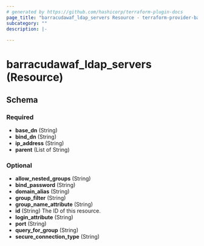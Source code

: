 ```yaml
---
# generated by https://github.com/hashicorp/terraform-plugin-docs
page_title: "barracudawaf_ldap_servers Resource - terraform-provider-barracudawaf"
subcategory: ""
description: |-
  
---
```


# barracudawaf_ldap_servers (Resource)





<!-- schema generated by tfplugindocs -->
## Schema

### Required

- **base_dn** (String)
- **bind_dn** (String)
- **ip_address** (String)
- **parent** (List of String)

### Optional

- **allow_nested_groups** (String)
- **bind_password** (String)
- **domain_alias** (String)
- **group_filter** (String)
- **group_name_attribute** (String)
- **id** (String) The ID of this resource.
- **login_attribute** (String)
- **port** (String)
- **query_for_group** (String)
- **secure_connection_type** (String)


